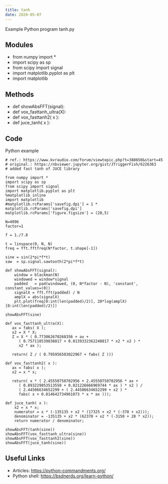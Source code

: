 ```yaml
---
title: tanh
date: 2020-05-07
---
```

Example Python program tanh.py

## Modules

* from numpy import *
* import scipy as sp
* from scipy import signal
* import matplotlib.pyplot as plt
* import matplotlib

## Methods

* def showAbsFFT(signal):
* def vox_fasttanh_ultra(X):
* def vox_fasttanh2( x ): 
* def juce_tanh( x ):

## Code

Python example

    # ref.: https://www.kvraudio.com/forum/viewtopic.php?t=388650&start=45
    # original.: https://nbviewer.jupyter.org/gist/JTriggerFish/6226363
    # added fast tanh of JUCE library
    
    from numpy import *
    import scipy as sp
    from scipy import signal
    import matplotlib.pyplot as plt
    %matplotlib inline
    import matplotlib
    #matplotlib.rcParams['savefig.dpi'] = 1 * matplotlib.rcParams['savefig.dpi']
    matplotlib.rcParams['figure.figsize'] = (20,5)
    
    N=4096
    factor=1
    
    f = 1./7.8
    
    t = linspace(0, N, N)
    freq = fft.fftfreq(N*factor, t.shape[-1])
    
    sine = sin(2*pi*f*t)
    saw  = sp.signal.sawtooth(2*pi*f*t)
    
    def showAbsFFT(signal):
        window = blackman(N)
        windowed = window*signal
        padded   = pad(windowed, (0, N*factor - N), 'constant', constant_values=(0))
        signalX = fft.fft(padded) / N
        amplX = abs(signalX)
        plt.plot(freq[0:int(len(padded)/2)], 20*log(amplX)[0:int(len(padded)/2)])
        
    showAbsFFT(sine)
    
    def vox_fasttanh_ultra(X):
       ax = fabs( X ); 
       x2 = X * X; 
       Z = X * ( 0.773062670268356 + ax + 
          ( 0.757118539838817 + 0.0139332362248817 * x2 * x2 ) * 
          x2 * ax ); 
    
       return( Z / ( 0.795956503022967 + fabs( Z )))
    
    def vox_fasttanh2( x ): 
       ax = fabs( x ); 
       x2 = x * x; 
    
       return( x * ( 2.45550750702956 + 2.45550750702956 * ax + 
          ( 0.893229853513558 + 0.821226666969744 * ax ) * x2 ) / 
          ( 2.44506634652299 + ( 2.44506634652299 + x2 ) * 
          fabs( x + 0.814642734961073 * x * ax ))); 
    
    def juce_tanh( x ):
        x2 = x * x;
        numerator = x * (-135135 + x2 * (17325 + x2 * (-378 + x2)));
        denominator = -135135 + x2 * (62370 + x2 * (-3150 + 28 * x2));
        return numerator / denominator;
    
    showAbsFFT(tanh(sine))
    showAbsFFT(vox_fasttanh_ultra(sine))
    showAbsFFT(vox_fasttanh2(sine))
    showAbsFFT(juce_tanh(sine))

## Useful Links

- Articles: https://python-commandments.org/
- Python shell: https://bsdnerds.org/learn-python/
